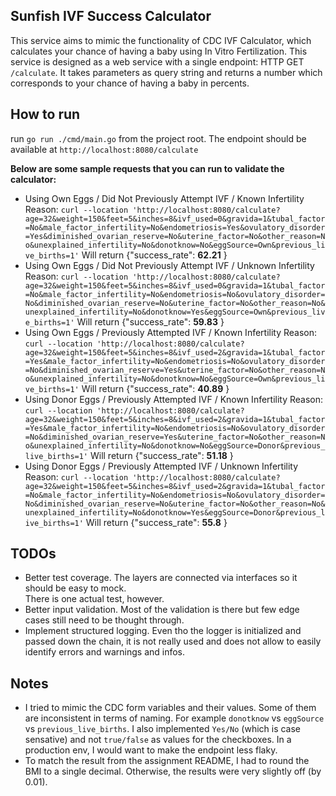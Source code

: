 ## Sunfish IVF Success Calculator
This service aims to mimic the functionality of CDC IVF Calculator, which calculates your chance of having a baby using 
In Vitro Fertilization.
This service is designed as a web service with a single endpoint: HTTP GET `/calculate`.  It takes parameters as 
query string and returns a number which corresponds to your chance of having a baby in percents.   

## How to run ## 
run `go run ./cmd/main.go` from the project root.
The endpoint should be available at `http://localhost:8080/calculate`

**Below are some sample requests that you can run to validate the calculator:**
- Using Own Eggs / Did Not Previously Attempt IVF / Known Infertility Reason:
`curl --location 'http://localhost:8080/calculate?age=32&weight=150&feet=5&inches=8&ivf_used=0&gravida=1&tubal_factor=No&male_factor_infertility=No&endometriosis=Yes&ovulatory_disorder=Yes&diminished_ovarian_reserve=No&uterine_factor=No&other_reason=No&unexplained_infertility=No&donotknow=No&eggSource=Own&previous_live_births=1'`
Will return {"success_rate": **62.21** }
- Using Own Eggs / Did Not Previously Attempt IVF / Unknown Infertility Reason:
`curl --location 'http://localhost:8080/calculate?age=32&weight=150&feet=5&inches=8&ivf_used=0&gravida=1&tubal_factor=No&male_factor_infertility=No&endometriosis=No&ovulatory_disorder=No&diminished_ovarian_reserve=No&uterine_factor=No&other_reason=No&unexplained_infertility=No&donotknow=Yes&eggSource=Own&previous_live_births=1'`
  Will return {"success_rate": **59.83** }
- Using Own Eggs / Previously Attempted IVF / Known Infertility Reason:
`curl --location 'http://localhost:8080/calculate?age=32&weight=150&feet=5&inches=8&ivf_used=2&gravida=1&tubal_factor=Yes&male_factor_infertility=No&endometriosis=No&ovulatory_disorder=No&diminished_ovarian_reserve=Yes&uterine_factor=No&other_reason=No&unexplained_infertility=No&donotknow=No&eggSource=Own&previous_live_births=1'`
  Will return {"success_rate": **40.89** }
- Using Donor Eggs / Previously Attempted IVF / Known Infertility Reason:
`curl --location 'http://localhost:8080/calculate?age=32&weight=150&feet=5&inches=8&ivf_used=2&gravida=1&tubal_factor=Yes&male_factor_infertility=No&endometriosis=No&ovulatory_disorder=No&diminished_ovarian_reserve=Yes&uterine_factor=No&other_reason=No&unexplained_infertility=No&donotknow=No&eggSource=Donor&previous_live_births=1'`
  Will return {"success_rate": **51.18** }
- Using Donor Eggs / Previously Attempted IVF / Unknown Infertility Reason:
`curl --location 'http://localhost:8080/calculate?age=32&weight=150&feet=5&inches=8&ivf_used=2&gravida=1&tubal_factor=No&male_factor_infertility=No&endometriosis=No&ovulatory_disorder=No&diminished_ovarian_reserve=No&uterine_factor=No&other_reason=No&unexplained_infertility=No&donotknow=Yes&eggSource=Donor&previous_live_births=1'`
  Will return {"success_rate": **55.8** }

## TODOs ##
- Better test coverage.  The layers are connected via interfaces so it should be easy to mock.  
There is one actual test, however.
- Better input validation.  Most of the validation is there but few edge cases still need to be thought through.
- Implement structured logging.  Even tho the logger is initialized and passed down the chain, it is not really used 
and does not allow to easily identify errors and warnings and infos.

## Notes ##
- I tried to mimic the CDC form variables and their values.  Some of them are inconsistent in terms of naming.  For example 
`donotknow` vs `eggSource` vs `previous_live_births`.  I also implemented `Yes/No` (which is case sensative) 
and not `true/false` as values for the checkboxes.  In a production env, I would want to make the endpoint less flaky.
- To match the result from the assignment README, I had to round the BMI to a single decimal.  Otherwise, the results were
 very slightly off (by 0.01).


